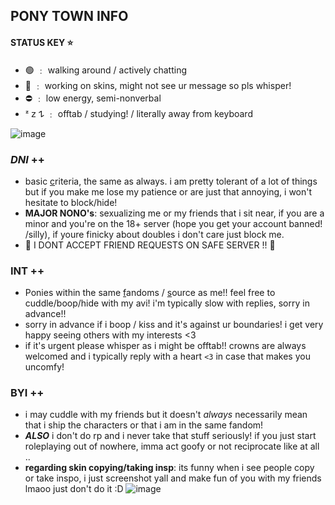 ## PONY TOWN INFO 

#### STATUS KEY ⭐️

- 🟢 ﹕ walking around / actively chatting
- 🌙 ﹕ working on skins, might not see ur message so pls whisper!
- ⛔️ ﹕ low energy, semi-nonverbal
- ᶻ 𝗓 𐰁  ﹕ offtab / studying! / literally away from keyboard

![image](https://64.media.tumblr.com/1a1cdd125d52d08ee33f2a9106cea126/tumblr_ohkns63pMp1uerrt0o3_540.gif)

### ***DNI*** ++  
- basic [c](https://dni-criteria.carrd.co)riteria, the same as always. i am pretty tolerant of a lot of things but if you make me lose my patience or are just that annoying, i won't hesitate to block/hide!
- **MAJOR NONO's**: sexualizing me or my friends that i sit near, if you are a minor and you're on the 18+ server (hope you get your account banned! /silly), if youre finicky about doubles i don't care just block me.
- 🚫 I DONT ACCEPT FRIEND REQUESTS ON SAFE SERVER !! 🚫

### **INT** ++ 
- Ponies within the same [f](https://rentry.co/thoughtcrimes)andoms / [s](https://pronouns.cc/@nineteeneightyfour)ource as me!! feel free to cuddle/boop/hide with my avi! i'm typically slow with replies, sorry in advance!!
- sorry in advance if i boop / kiss and it's against ur boundaries! i get very happy seeing others with my interests <3
- if it's urgent please whisper as i might be offtab!! crowns are always welcomed and i typically reply with a heart `<3` in case that makes you uncomfy!

### **BYI** ++ 
- i may cuddle with my friends but it doesn't *always* necessarily mean that i ship the characters or that i am in the same fandom!
- ***ALSO*** i don't do rp and i never take that stuff seriously! 
if you just start roleplaying out of nowhere, imma act goofy or not reciprocate like at all ..
- **regarding skin copying/taking insp**: its funny when i see people copy or take inspo, i just screenshot yall and make fun of you with my friends lmaoo just don't do it :D
![image](https://78.media.tumblr.com/61faa55fdebb0bf5838b38923e97bbf9/tumblr_ohivxzydc51uerrt0o2_1280.gif)



<!--
**usagj/usagj** is a ✨ _special_ ✨ repository because its `README.md` (this file) appears on your GitHub profile.

Here are some ideas to get you started:

- 🔭 I’m currently working on ...
- 🌱 I’m currently learning ...
- 👯 I’m looking to collaborate on ...
- 🤔 I’m looking for help with ...
- 💬 Ask me about ...
- 📫 How to reach me: ...
- 😄 Pronouns: ...
- ⚡ Fun fact: ...
-->
